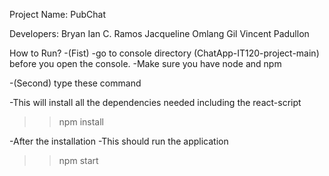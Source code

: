 Project Name: PubChat

Developers:
Bryan Ian C. Ramos
Jacqueline Omlang
Gil Vincent Padullon

How to Run?
-(Fist)
-go to console directory (ChatApp-IT120-project-main) before you open the console.
-Make sure you have node and npm

-(Second)
type these command

-This will install all the dependencies needed including the react-script

> > npm install

-After the installation
-This should run the application

> > npm start
